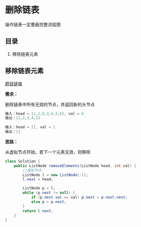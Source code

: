 # 删除链表

操作链表一定要画完整流程图

## 目录

1. 移除链表元素



## 移除链表元素

[题目链接](https://leetcode-cn.com/problems/remove-linked-list-elements/)

**需求：**

删除链表中所有无效的节点，并返回新的头节点

```java
输入：head = [1,2,6,3,4,5,6], val = 6
输出：[1,2,3,4,5]
    
输入：head = [], val = 1
输出：[]
```



**思路：**

从虚拟节点开始，若下一个元素无效，则移除

```java
class Solution {
    public ListNode removeElements(ListNode head, int val) {
        //虚拟节点
        ListNode l = new ListNode(-1);
        l.next = head;

        ListNode p = l;
        while (p.next != null) {
            if (p.next.val == val) p.next = p.next.next;
            else p = p.next; 
        }
        return l.next;
    }
}
```